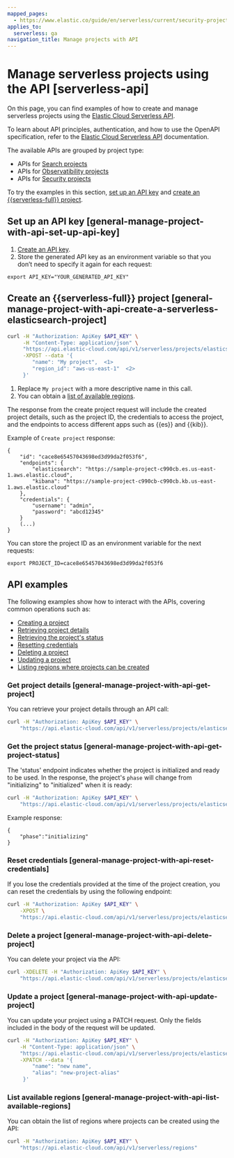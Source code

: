 ```yaml
---
mapped_pages:
  - https://www.elastic.co/guide/en/serverless/current/security-project-settings.html
applies_to:
  serverless: ga
navigation_title: Manage projects with API
---
```


# Manage serverless projects using the API [serverless-api]

On this page, you can find examples of how to create and manage serverless projects using the [Elastic Cloud Serverless API](https://www.elastic.co/docs/api/doc/elastic-cloud-serverless/). 

To learn about API principles, authentication, and how to use the OpenAPI specification, refer to the [Elastic Cloud Serverless API](https://www.elastic.co/docs/api/doc/elastic-cloud-serverless/) documentation.

The available APIs are grouped by project type:

- APIs for [Search projects](https://www.elastic.co/docs/api/doc/elastic-cloud-serverless/group/endpoint-elasticsearch-projects)
- APIs for [Observatibility projects](https://www.elastic.co/docs/api/doc/elastic-cloud-serverless/group/endpoint-observability-projects)
- APIs for [Security projects](https://www.elastic.co/docs/api/doc/elastic-cloud-serverless/group/endpoint-security-projects)

To try the examples in this section, [set up an API key](#general-manage-project-with-api-set-up-api-key) and [create an {{serverless-full}} project](#general-manage-project-with-api-create-a-serverless-elasticsearch-project).

## Set up an API key [general-manage-project-with-api-set-up-api-key]

1. [Create an API key](https://www.elastic.co/docs/deploy-manage/api-keys/elastic-cloud-api-keys).
2. Store the generated API key as an environment variable so that you don’t need to specify it again for each request:

```console
export API_KEY="YOUR_GENERATED_API_KEY"
```

## Create an {{serverless-full}} project [general-manage-project-with-api-create-a-serverless-elasticsearch-project]

```bash
curl -H "Authorization: ApiKey $API_KEY" \
     -H "Content-Type: application/json" \
     "https://api.elastic-cloud.com/api/v1/serverless/projects/elasticsearch" \
     -XPOST --data '{
        "name": "My project",  <1>
        "region_id": "aws-us-east-1"  <2>
     }'
```
1. Replace `My project` with a more descriptive name in this call.
2. You can obtain a [list of available regions](#general-manage-project-with-api-list-available-regions). 

The response from the create project request will include the created project details, such as the project ID, the credentials to access the project, and the endpoints to access different apps such as {{es}} and {{kib}}.

Example of `Create project` response:

```console-response
{
    "id": "cace8e65457043698ed3d99da2f053f6",
    "endpoints": {
        "elasticsearch": "https://sample-project-c990cb.es.us-east-1.aws.elastic.cloud",
        "kibana": "https://sample-project-c990cb-c990cb.kb.us-east-1.aws.elastic.cloud"
    },
    "credentials": {
        "username": "admin",
        "password": "abcd12345"
    }
    (...)
}
```

You can store the project ID as an environment variable for the next requests:

```console
export PROJECT_ID=cace8e65457043698ed3d99da2f053f6
```

## API examples

The following examples show how to interact with the APIs, covering common operations such as:

- [Creating a project](#general-manage-project-with-api-create-a-serverless-elasticsearch-project)
- [Retrieving project details](#general-manage-project-with-api-get-project)
- [Retrieving the project's status](#general-manage-project-with-api-get-project-status)
- [Resetting credentials](#general-manage-project-with-api-reset-credentials)
- [Deleting a project](#general-manage-project-with-api-delete-project)
- [Updating a project](#general-manage-project-with-api-update-project)
- [Listing regions where projects can be created](#general-manage-project-with-api-list-available-regions)

### Get project details [general-manage-project-with-api-get-project]

You can retrieve your project details through an API call:

```bash
curl -H "Authorization: ApiKey $API_KEY" \
    "https://api.elastic-cloud.com/api/v1/serverless/projects/elasticsearch/${PROJECT_ID}"
```

### Get the project status [general-manage-project-with-api-get-project-status]

The 'status' endpoint indicates whether the project is initialized and ready to be used. In the response, the project's `phase` will change from "initializing" to "initialized" when it is ready:

```bash
curl -H "Authorization: ApiKey $API_KEY" \
    "https://api.elastic-cloud.com/api/v1/serverless/projects/elasticsearch/${PROJECT_ID}/status"
```

Example response:

```console-response
{
    "phase":"initializing"
}
```

### Reset credentials [general-manage-project-with-api-reset-credentials]

If you lose the credentials provided at the time of the project creation, you can reset the credentials by using the following endpoint:

```bash
curl -H "Authorization: ApiKey $API_KEY" \
    -XPOST \
    "https://api.elastic-cloud.com/api/v1/serverless/projects/elasticsearch/${PROJECT_ID}/_reset-credentials"
```

### Delete a project [general-manage-project-with-api-delete-project]

You can delete your project via the API:

```bash
curl -XDELETE -H "Authorization: ApiKey $API_KEY" \
    "https://api.elastic-cloud.com/api/v1/serverless/projects/elasticsearch/${PROJECT_ID}"
```

### Update a project [general-manage-project-with-api-update-project]

You can update your project using a PATCH request. Only the fields included in the body of the request will be updated.

```bash
curl -H "Authorization: ApiKey $API_KEY" \
    -H "Content-Type: application/json" \
    "https://api.elastic-cloud.com/api/v1/serverless/projects/elasticsearch/${PROJECT_ID}" \
    -XPATCH --data '{
        "name": "new name",
        "alias": "new-project-alias"
     }'
```

### List available regions [general-manage-project-with-api-list-available-regions]

You can obtain the list of regions where projects can be created using the API:

```bash
curl -H "Authorization: ApiKey $API_KEY" \
    "https://api.elastic-cloud.com/api/v1/serverless/regions"
```
